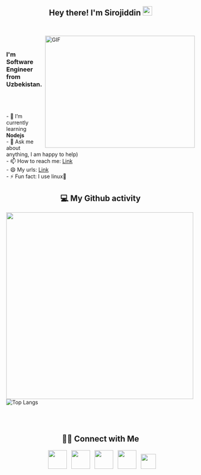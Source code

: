<p>
  <h2 align="center"> Hey there! I'm Sirojiddin <img src="https://github.com/souvikguria98/souvikguria98/blob/master/Hi.gif" width="25"></h2>
</p>
<br>
<p>
  <img align="right" alt="GIF" src="https://camo.githubusercontent.com/5ddf73ad3a205111cf8c686f687fc216c2946a75005718c8da5b837ad9de78c9/68747470733a2f2f7468756d62732e6766796361742e636f6d2f4576696c4e657874446576696c666973682d736d616c6c2e676966" width="400" height="300"/>
</p>
<p>
  <br>
<h3> I'm Software Engineer from Uzbekistan. </h3>
<br>
<br>
<br>
- 🔋  I’m currently learning <b>Nodejs</b><br>
- 💬 Ask me about anything, I am happy to help)<br>
- 📫 How to reach me: <a href="sirojiddin.ismoilov7181@gmail.com">Link</a><br>
- 😄 My urls: <a href="https://myurls.co/ismailofuz">Link</a><br>
- ⚡️ Fun fact: I use linux🐧
<br>
<b> <h2 align="center">💻 My Github activity </h2></b>
<p>
  
<img src="https://github-readme-stats.vercel.app/api?username=ismailofuz&show_icons=true&theme=radical&title_color=8E2DE2&text_color=fff&icon_color=8E2DE2" width="500px">      ![Top Langs](https://github-readme-stats.vercel.app/api/top-langs/?username=ismailofuz&theme=radical&title_color=8E2DE2&text_color=fff)
</p>
<br>
<br>
<b><h2 align="center"> 🤝🏻 Connect with Me </h2></b>
<p align="center">
&nbsp; <a href="http://facebook.com/ismailofuz" target="_blank" rel="noopener noreferrer"><img src="https://img.icons8.com/plasticine/100/000000/facebook.png" width="50" /></a>  
&nbsp; <a href="http://instagram.com/siroj1ddin_" target="_blank" rel="noopener noreferrer"><img src="https://img.icons8.com/plasticine/100/000000/instagram-new.png" width="50" /></a>  
&nbsp; <a href="http://linkedin.com/in/ismailofuz" target="_blank" rel="noopener noreferrer"><img src="https://img.icons8.com/plasticine/100/000000/linkedin.png" width="50" /></a>
&nbsp; <a href="mailto:sirojiddin.ismoilov7181@gmail.com" target="_blank" rel="noopener noreferrer"><img src="https://img.icons8.com/plasticine/100/000000/gmail.png"  width="50" /></a>
&nbsp; <a href="http://t.me/ibn_Rasuljon" target="_blank" rel="noopener noreferrer"><img src="https://img.icons8.com/nolan/64/telegram-app.png" width="40"/></a>
</p>
